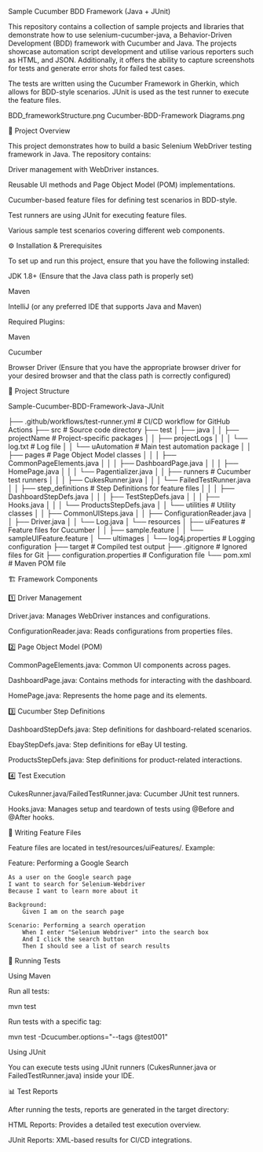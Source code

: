 Sample Cucumber BDD Framework (Java + JUnit)

This repository contains a collection of sample projects and libraries that demonstrate how to use selenium-cucumber-java, a Behavior-Driven Development (BDD) framework with Cucumber and Java. The projects showcase automation script development and utilise various reporters such as HTML, and JSON. Additionally, it offers the ability to capture screenshots for tests and generate error shots for failed test cases.

The tests are written using the Cucumber Framework in Gherkin, which allows for BDD-style scenarios. JUnit is used as the test runner to execute the feature files.

BDD_frameworkStructure.png
Cucumber-BDD-Framework Diagrams.png

📌 Project Overview

This project demonstrates how to build a basic Selenium WebDriver testing framework in Java. The repository contains:

Driver management with WebDriver instances.

Reusable UI methods and Page Object Model (POM) implementations.

Cucumber-based feature files for defining test scenarios in BDD-style.

Test runners are using JUnit for executing feature files.

Various sample test scenarios covering different web components.

⚙️ Installation & Prerequisites

To set up and run this project, ensure that you have the following installed:

JDK 1.8+ (Ensure that the Java class path is properly set)

Maven 

IntelliJ (or any preferred IDE that supports Java and Maven)

Required Plugins:

Maven

Cucumber

Browser Driver (Ensure that you have the appropriate browser driver for your desired browser and that the class path is correctly configured)

📂 Project Structure

Sample-Cucumber-BDD-Framework-Java-JUnit

├── .github/workflows/test-runner.yml      # CI/CD workflow for GitHub Actions
├── src                                    # Source code directory 
├── test
│   ├── java
│   │   ├── projectName                    # Project-specific packages
│   │   ├── projectLogs
│   │   │   └── log.txt                    # Log file
│   │   └── uAutomation                    # Main test automation package
│   │       ├── pages                      # Page Object Model classes
│   │       │   ├── CommonPageElements.java
│   │       │   ├── DashboardPage.java
│   │       │   ├── HomePage.java
│   │       │   └── Pagentializer.java
│   │       ├── runners                    # Cucumber test runners
│   │       │   ├── CukesRunner.java
│   │       │   └── FailedTestRunner.java
│   │       ├── step_definitions           # Step Definitions for feature files
│   │       │   ├── DashboardStepDefs.java
│   │       │   ├── TestStepDefs.java
│   │       │   ├── Hooks.java
│   │       │   └── ProductsStepDefs.java
│   │       └── utilities                  # Utility classes
│   │           ├── CommonUISteps.java
│   │           ├── ConfigurationReader.java
│   │           ├── Driver.java
│   │           └── Log.java
│   └── resources
│       ├── uiFeatures                     # Feature files for Cucumber
│       │   ├── sample.feature
│       │   └── sampleUIFeature.feature
│       └── ultimages
│           └── log4j.properties           # Logging configuration
├── target                                 # Compiled test output
├── .gitignore                             # Ignored files for Git
├── configuration.properties               # Configuration file
└── pom.xml                              # Maven POM file

🏗 Framework Components

1️⃣ Driver Management

Driver.java: Manages WebDriver instances and configurations.

ConfigurationReader.java: Reads configurations from properties files.

2️⃣ Page Object Model (POM)

CommonPageElements.java: Common UI components across pages.

DashboardPage.java: Contains methods for interacting with the dashboard.

HomePage.java: Represents the home page and its elements.

3️⃣ Cucumber Step Definitions

DashboardStepDefs.java: Step definitions for dashboard-related scenarios.

EbayStepDefs.java: Step definitions for eBay UI testing.

ProductsStepDefs.java: Step definitions for product-related interactions.

4️⃣ Test Execution

CukesRunner.java/FailedTestRunner.java: Cucumber JUnit test runners.

Hooks.java: Manages setup and teardown of tests using @Before and @After hooks.

📝 Writing Feature Files

Feature files are located in test/resources/uiFeatures/. Example:

Feature: Performing a Google Search

    As a user on the Google search page
    I want to search for Selenium-Webdriver
    Because I want to learn more about it

    Background:
        Given I am on the search page

    Scenario: Performing a search operation
        When I enter "Selenium Webdriver" into the search box
        And I click the search button
        Then I should see a list of search results

🚀 Running Tests

Using Maven

Run all tests:

mvn test

Run tests with a specific tag:

mvn test -Dcucumber.options="--tags @test001"

Using JUnit

You can execute tests using JUnit runners (CukesRunner.java or FailedTestRunner.java) inside your IDE.

📊 Test Reports

After running the tests, reports are generated in the target directory:

HTML Reports: Provides a detailed test execution overview.

JUnit Reports: XML-based results for CI/CD integrations.
